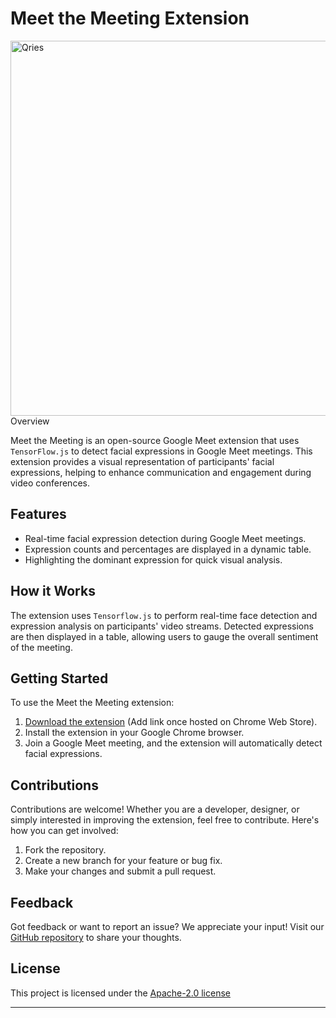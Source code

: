 
# Meet the Meeting Extension

<body> 
<img  alt="Qries"
src="https://github.com/hugozanini/meet-the-meeting/blob/main/icons/demo-meet-meeting.gif?raw=true"  width="600">
</body

## Overview

Meet the Meeting is an open-source Google Meet extension that uses `TensorFlow.js` to detect facial expressions in Google Meet meetings. This extension provides a visual representation of participants' facial expressions, helping to enhance communication and engagement during video conferences.

## Features

- Real-time facial expression detection during Google Meet meetings.
- Expression counts and percentages are displayed in a dynamic table.
- Highlighting the dominant expression for quick visual analysis.

## How it Works

The extension uses `Tensorflow.js` to perform real-time face detection and expression analysis on participants' video streams. Detected expressions are then displayed in a table, allowing users to gauge the overall sentiment of the meeting.

## Getting Started

To use the Meet the Meeting extension:

1. [Download the extension](#) (Add link once hosted on Chrome Web Store).
2. Install the extension in your Google Chrome browser.
3. Join a Google Meet meeting, and the extension will automatically detect facial expressions.

## Contributions

Contributions are welcome! Whether you are a developer, designer, or simply interested in improving the extension, feel free to contribute. Here's how you can get involved:

1. Fork the repository.
2. Create a new branch for your feature or bug fix.
3. Make your changes and submit a pull request.

## Feedback

Got feedback or want to report an issue? We appreciate your input! Visit our [GitHub repository](https://github.com/hugozanini/meet-the-meeting) to share your thoughts.

## License

This project is licensed under the [Apache-2.0 license](https://github.com/hugozanini/meet-the-meeting?tab=Apache-2.0-1-ov-file)

---

